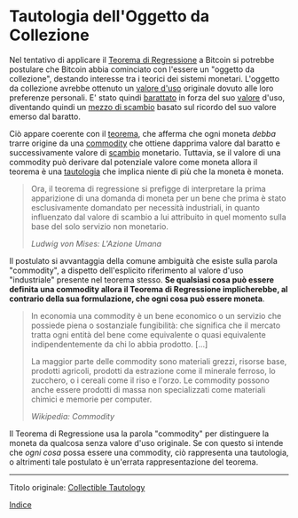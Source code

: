 # Tautologia dell'Oggetto da Collezione



Nel tentativo di applicare il [Teorema di Regressione](ch074-regression-fallacy.md) a Bitcoin si potrebbe postulare che Bitcoin abbia cominciato con l'essere un "oggetto da collezione", destando interesse tra i teorici dei sistemi monetari. L'oggetto da collezione avrebbe ottenuto un [valore d'uso](https://en.wikipedia.org/wiki/Use_value) originale dovuto alle loro preferenze personali. E' stato quindi [barattato](https://it.wikipedia.org/wiki/Baratto) in forza del suo [valore](ch101-glossary.md#valore) d'uso, diventando quindi un [mezzo di scambio](https://en.wikipedia.org/wiki/Medium_of_exchange) basato sul ricordo del suo valore emerso dal baratto.

Ciò appare coerente con il [teorema](https://mises.org/library/human-action-0/html/pp/778), che afferma che ogni moneta _debba_ trarre origine da una [commodity](https://it.wikipedia.org/wiki/Commodity) che ottiene dapprima valore dal baratto e successivamente valore di [scambio](ch101-glossary.md#scambio-di-unità) monetario. Tuttavia, se il valore di una commodity può derivare dal potenziale valore come moneta allora il teorema è una [tautologia](https://it.wikipedia.org/wiki/Tautologia) che implica niente di più che la moneta è moneta.

> Ora, il teorema di regressione si prefigge di interpretare la prima apparizione di una domanda di moneta per un bene che prima è stato esclusivamente domandato per necessità industriali, in quanto influenzato dal valore di scambio a lui attribuito in quel momento sulla base del solo servizio non monetario.
>
> *Ludwig von Mises: L'Azione Umana*

Il postulato si avvantaggia della comune ambiguità che esiste sulla parola "commodity", a dispetto dell'esplicito riferimento al valore d'uso "industriale" presente nel teorema stesso. **Se qualsiasi cosa può essere definita una commodity allora il Teorema di Regressione implicherebbe, al contrario della sua formulazione, che ogni cosa può essere moneta**.

> In economia una commodity è un bene economico o un servizio che possiede piena o sostanziale fungibilità: che significa che il mercato tratta ogni entità del bene come equivalente o quasi equivalente indipendentemente da chi lo abbia prodotto. [...]
>
> La maggior parte delle commodity sono materiali grezzi, risorse base, prodotti agricoli, prodotti da estrazione come il minerale ferroso, lo zucchero, o i cereali come il riso e l'orzo. Le commodity possono anche essere prodotti di massa non specializzati come materiali chimici e memorie per computer.
>
> *Wikipedia: Commodity*

Il Teorema di Regressione usa la parola "commodity" per distinguere la moneta da qualcosa senza valore d'uso originale. Se con questo si intende che _ogni cosa_ possa essere una commodity, ciò rappresenta una tautologia, o altrimenti tale postulato è un'errata rappresentazione del teorema.

---

Titolo originale: [Collectible Tautology](https://github.com/libbitcoin/libbitcoin-system/wiki/Collectible-Tautology)

[Indice](/README.md)

